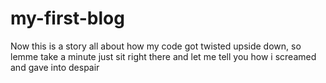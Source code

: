 # my-first-blog

Now this is a story all about how my code got twisted upside down,
so lemme take a minute just sit right there
and let me tell you how i screamed and gave into despair
